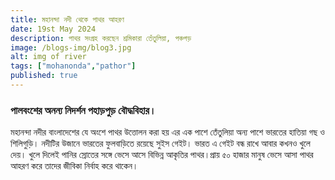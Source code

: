 ```yaml
---
title: মহানন্দা নদী থেকে পাথর আহরণ
date: 19st May 2024
description: পাথর সংগ্রহ করছেন শ্রমিকারা তেঁতুলিয়া, পঞ্চগড়
image: /blogs-img/blog3.jpg
alt: img of river
tags: ["mohanonda","pathor"]
published: true
---
```




###  পালবংশের অনন্য নিদর্শন পহাড়পুড় বৌদ্ধবিহার।

মহানন্দা নদীর বাংলাদেশের যে অংশে পাথর উত্তোলন করা হয় এর এক পাশে তেঁতুলিয়া অন্য পাশে ভারতের হাতিয়া গছ ও শিলিগুড়ি। নদীটির উজানে ভারতের ফুলবাড়িতে রয়েছে সুইস গেইট। ভারত এ গেইট বন্ধ রাখে আবার কখনও খুলে দেয়। খুলে দিলেই পানির স্রোতের সঙ্গে ভেসে আসে বিভিন্ন আকৃতির পাথর।প্রায় ৫০ হাজার মানুষ ভেসে আসা পাথর আহরণ করে তাদের জীবিকা নির্বাহ করে থাকেন।


